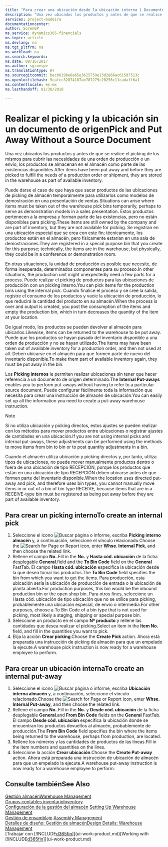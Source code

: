 ```yaml
---
title: "Para crear una ubicación desde la ubicación interna | Documentos de Microsoft"
description: "Una vez ubicados los productos y antes de que se realice el picking de los mismos para cubrir las necesidades de una orden de producción o un envío, los productos se almacenan en el almacén como parte de las existencias disponibles."
services: project-madeira
documentationcenter: 
author: SorenGP
ms.service: dynamics365-financials
ms.topic: article
ms.devlang: na
ms.tgt_pltfrm: na
ms.workload: na
ms.search.keywords: 
ms.date: 08/16/2017
ms.author: sgroespe
ms.translationtype: HT
ms.sourcegitcommit: bec0619be0a65e3625759e13d2866ac615d7513c
ms.openlocfilehash: 5cafcc32874187ae787279c20256c11cadaff6a1
ms.contentlocale: es-mx
ms.lasthandoff: 01/30/2018

---
```

# <a name="pick-and-put-away-without-a-source-document"></a><span data-ttu-id="c7c0c-103">Realizar el picking y la ubicación sin un documento de origen</span><span class="sxs-lookup"><span data-stu-id="c7c0c-103">Pick and Put Away Without a Source Document</span></span>
<span data-ttu-id="c7c0c-104">Una vez ubicados los productos y antes de que se realice el picking de los mismos para cubrir las necesidades de una orden de producción o un envío, los productos se almacenan en el almacén como parte de las existencias disponibles.</span><span class="sxs-lookup"><span data-stu-id="c7c0c-104">After items have been put away and before they are picked to fulfill the needs of a production order or shipment, they are stored in the warehouse as part of available inventory.</span></span>  

<span data-ttu-id="c7c0c-105">Puede darse el caso de que haya que sacar productos de las ubicaciones de picking de almacén temporalmente para utilizarlos como modelos de demostración en una presentación de ventas.</span><span class="sxs-lookup"><span data-stu-id="c7c0c-105">Situations can arise where items must be taken out of the warehouse pick bins temporarily, perhaps to serve as demonstration models in a sales presentation.</span></span> <span data-ttu-id="c7c0c-106">Estos productos pertenecen a la empresa y forman parte de las existencias, pero no están disponibles para picking.</span><span class="sxs-lookup"><span data-stu-id="c7c0c-106">These items are still owned by the company and are part of inventory, but they are not available for picking.</span></span> <span data-ttu-id="c7c0c-107">Se registran en una ubicación especial que se crea con este fin; técnicamente, los productos están en el almacén, pero físicamente estarían en una sala de demostraciones.</span><span class="sxs-lookup"><span data-stu-id="c7c0c-107">They are registered in a special purpose bin that you create for this purpose; technically, the items are in the warehouse, but physically, they could be in a conference or demonstration room.</span></span>  

<span data-ttu-id="c7c0c-108">En otras situaciones, la unidad de producción es posible que necesite, de forma inesperada, determinados componentes para su proceso.</span><span class="sxs-lookup"><span data-stu-id="c7c0c-108">In other situations, the production unit might unexpectedly need a few parts for a process.</span></span> <span data-ttu-id="c7c0c-109">Puede realizar el picking de productos para las ubicaciones de producción con un picking interno.</span><span class="sxs-lookup"><span data-stu-id="c7c0c-109">You can pick items for the production bins using the internal pick.</span></span> <span data-ttu-id="c7c0c-110">Cuando finalice el proceso y se cree la salida, registre el consumo de los productos y vacíe la ubicación de producción, lo que reducirá la cantidad del producto en su almacén.</span><span class="sxs-lookup"><span data-stu-id="c7c0c-110">When the process is over and output is created, you post the consumption of the items and empty the production bin, which in turn decreases the quantity of the item at your location.</span></span>  

<span data-ttu-id="c7c0c-111">De igual modo, los productos se pueden devolver al almacén para ubicarlos.</span><span class="sxs-lookup"><span data-stu-id="c7c0c-111">Likewise, items can be returned to the warehouse to be put away.</span></span> <span data-ttu-id="c7c0c-112">Puede que los productos se hayan pasado del inventario disponible a una orden de producción y no se hayan utilizado.</span><span class="sxs-lookup"><span data-stu-id="c7c0c-112">The items may have been taken out of available inventory for a production order, and then not used at all.</span></span> <span data-ttu-id="c7c0c-113">Deben ubicarse en el almacén para que formen parte de nuevo del inventario disponible.</span><span class="sxs-lookup"><span data-stu-id="c7c0c-113">To make them part of available inventory again, they must be put away in the bin.</span></span>  

<span data-ttu-id="c7c0c-114">Los **Picking internos** le permiten realizar ubicaciones sin tener que hacer referencia a un documento de origen determinado.</span><span class="sxs-lookup"><span data-stu-id="c7c0c-114">The **Internal Put-aways** enables you to perform put-aways without having to refer to a particular source document.</span></span> <span data-ttu-id="c7c0c-115">Puede configurar fácilmente toda la información que necesita para crear una instrucción de almacén de ubicación.</span><span class="sxs-lookup"><span data-stu-id="c7c0c-115">You can easily set up all the information you need to create a put-away warehouse instruction.</span></span>  

> [!NOTE]  
>  <span data-ttu-id="c7c0c-116">Si no utiliza ubicación y picking directos, estos ajustes se pueden realizar con los métodos para mover productos entre ubicaciones o registrar ajustes de cantidades en una ubicación.</span><span class="sxs-lookup"><span data-stu-id="c7c0c-116">If you are not using internal picks and internal put-aways, these adjustments can be performed using the methods to move items from bin to bin or to post quantity adjustments in a bin.</span></span>  
>   
>  <span data-ttu-id="c7c0c-117">Cuando el almacén utiliza ubicación y picking directos y, por tanto, utiliza tipos de ubicaciones, no puede mover manualmente productos dentro o fuera de una ubicación de tipo RECEPCIÓN, porque los productos que están en una ubicación de tipo RECEPCIÓN deben ubicarse antes de que formen parte del inventario disponible.</span><span class="sxs-lookup"><span data-stu-id="c7c0c-117">When the location uses directed put-away and pick, and therefore uses bin types, you cannot manually move items in or out of a bin of bin type RECEIVE, because items that are in a RECEIVE-type bin must be registered as being put away before they are part of available inventory.</span></span>  

## <a name="to-create-an-internal-pick"></a><span data-ttu-id="c7c0c-118">Para crear un picking interno</span><span class="sxs-lookup"><span data-stu-id="c7c0c-118">To create an internal pick</span></span>  
1.  <span data-ttu-id="c7c0c-119">Seleccione el icono ![Buscar página o informe](media/ui-search/search_small.png "icono Buscar página o informe"), escriba **Picking interno almacén** y, a continuación, seleccione el vínculo relacionado.</span><span class="sxs-lookup"><span data-stu-id="c7c0c-119">Choose the ![Search for Page or Report](media/ui-search/search_small.png "Search for Page or Report icon") icon, enter **Whse. Internal Pick**, and then choose the related link.</span></span>  
2.  <span data-ttu-id="c7c0c-120">Rellene el campo **No.**.</span><span class="sxs-lookup"><span data-stu-id="c7c0c-120">Fill in the **No.**</span></span> <span data-ttu-id="c7c0c-121">y **Hasta cód. ubicación** de la ficha desplegable **General**.</span><span class="sxs-lookup"><span data-stu-id="c7c0c-121">field and the **To Bin Code** field on the **General** FastTab.</span></span> <span data-ttu-id="c7c0c-122">El campo **Hasta cód. ubicación** especifica la ubicación desde la que desea tomar los productos.</span><span class="sxs-lookup"><span data-stu-id="c7c0c-122">The **To Bin Code** field specifies the bin from which you want to get the items.</span></span> <span data-ttu-id="c7c0c-123">Para producción, esta ubicación sería la ubicación de producción de entrada o la ubicación de planta abierta.</span><span class="sxs-lookup"><span data-stu-id="c7c0c-123">For production purposes, this bin would be the inbound production bin or the open shop bin.</span></span> <span data-ttu-id="c7c0c-124">Para otros fines, seleccione un Hasta cód. ubicación de tipo ubicación que no se utilice para picking, probablemente una ubicación especial, de envío o intermedia.</span><span class="sxs-lookup"><span data-stu-id="c7c0c-124">For other purposes, choose a To Bin Code of a bin type that is not used for picking, most likely a staging, shipping or special purpose bin.</span></span>  
3.  <span data-ttu-id="c7c0c-125">Seleccione un producto en el campo **Nº producto** y rellene las cantidades que desea realizar el picking.</span><span class="sxs-lookup"><span data-stu-id="c7c0c-125">Select an item in the **Item No.** field, and fill in the quantities you want to pick.</span></span>  
4. <span data-ttu-id="c7c0c-126">Elija la acción **Crear picking**.</span><span class="sxs-lookup"><span data-stu-id="c7c0c-126">Choose the **Create Pick** action.</span></span> <span data-ttu-id="c7c0c-127">Ahora está preparada una instrucción de picking de almacén para que un empelado la ejecute.</span><span class="sxs-lookup"><span data-stu-id="c7c0c-127">A warehouse pick instruction is now ready for a warehouse employee to perform.</span></span>  

## <a name="to-create-an-internal-put-away"></a><span data-ttu-id="c7c0c-128">Para crear un ubicación interna</span><span class="sxs-lookup"><span data-stu-id="c7c0c-128">To create an internal put-away</span></span>  
1.  <span data-ttu-id="c7c0c-129">Seleccione el icono ![Buscar página o informe](media/ui-search/search_small.png "icono Buscar página o informe"), escriba **Ubicación interna almacén** y, a continuación, seleccione el vínculo relacionado.</span><span class="sxs-lookup"><span data-stu-id="c7c0c-129">Choose the ![Search for Page or Report](media/ui-search/search_small.png "Search for Page or Report icon") icon, enter **Whse. Internal Put-away**, and then choose the related link.</span></span>  
2.  <span data-ttu-id="c7c0c-130">Rellene el campo **No.**.</span><span class="sxs-lookup"><span data-stu-id="c7c0c-130">Fill in the **No.**</span></span> <span data-ttu-id="c7c0c-131">y **Desde cód. ubicación** de la ficha desplegable **General**.</span><span class="sxs-lookup"><span data-stu-id="c7c0c-131">and **From Bin Code** fields on the **General** FastTab.</span></span> <span data-ttu-id="c7c0c-132">El campo **Desde cód. ubicación** especifica la ubicación donde se encuentran los productos devueltos al almacén, probablemente de producción.</span><span class="sxs-lookup"><span data-stu-id="c7c0c-132">The **From Bin Code** field specifies the bin where the items being returned to the warehouse, perhaps from production, are located.</span></span>  
3.  <span data-ttu-id="c7c0c-133">Rellene los números y las cantidades de productos de las líneas.</span><span class="sxs-lookup"><span data-stu-id="c7c0c-133">Fill in the item numbers and quantities on the lines.</span></span>  
4.  <span data-ttu-id="c7c0c-134">Seleccione la acción **Crear ubicación**.</span><span class="sxs-lookup"><span data-stu-id="c7c0c-134">Choose the **Create Put-away** action.</span></span> <span data-ttu-id="c7c0c-135">Ahora está preparada una instrucción de ubicación de almacén para que un empelado la ejecute.</span><span class="sxs-lookup"><span data-stu-id="c7c0c-135">A warehouse put-away instruction is now ready for a warehouse employee to perform.</span></span>  

## <a name="see-also"></a><span data-ttu-id="c7c0c-136">Consulte también</span><span class="sxs-lookup"><span data-stu-id="c7c0c-136">See Also</span></span>  
[<span data-ttu-id="c7c0c-137">Gestión almacén</span><span class="sxs-lookup"><span data-stu-id="c7c0c-137">Warehouse Management</span></span>](warehouse-manage-warehouse.md)  
[<span data-ttu-id="c7c0c-138">Grupos contables inventario</span><span class="sxs-lookup"><span data-stu-id="c7c0c-138">Inventory</span></span>](inventory-manage-inventory.md)  
<span data-ttu-id="c7c0c-139">[Configuración de la gestión del almacén](warehouse-setup-warehouse.md)   </span><span class="sxs-lookup"><span data-stu-id="c7c0c-139">[Setting Up Warehouse Management](warehouse-setup-warehouse.md)   </span></span>  
<span data-ttu-id="c7c0c-140">[Gestión de ensamblaje](assembly-assemble-items.md)  </span><span class="sxs-lookup"><span data-stu-id="c7c0c-140">[Assembly Management](assembly-assemble-items.md)  </span></span>  
[<span data-ttu-id="c7c0c-141">Detalles de diseño: Gestión de almacén</span><span class="sxs-lookup"><span data-stu-id="c7c0c-141">Design Details: Warehouse Management</span></span>](design-details-warehouse-management.md)  
<span data-ttu-id="c7c0c-142">[Trabajar con [!INCLUDE[d365fin](includes/d365fin_md.md)]](ui-work-product.md)</span><span class="sxs-lookup"><span data-stu-id="c7c0c-142">[Working with [!INCLUDE[d365fin](includes/d365fin_md.md)]](ui-work-product.md)</span></span>

